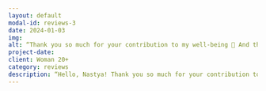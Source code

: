 ```yaml
---
layout: default
modal-id: reviews-3
date: 2024-01-03
img: 
alt: “Thank you so much for your contribution to my well-being 🥰 And thank you in general for our cozy and warm conversations, for the way you guide me so wonderfully.“
project-date: 
client: Woman 20+
category: reviews
description: “Hello, Nastya! Thank you so much for your contribution to my well-being 🥰 And thank you in general for our cozy and warm conversations, for the way you guide me so wonderfully.The whole summer passed under the shadow of depression and apathy (even the memory of it feels vague and dark), but now I feel like I’m on a completely different wavelength. I perceive and analyze everything around me in a new way. Like the sun breaking through the clouds and clearing the sky!“
---
```

